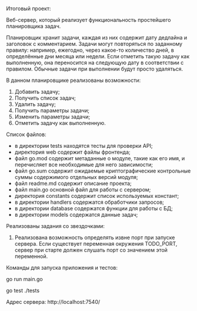 Итоговый проект:

Веб-сервер, который реализует функциональность простейшего планировщика задач.

Планировщик хранит задачи, каждая из них содержит дату дедлайна и заголовок с комментарием. Задачи могут повторяться по заданному правилу: например, ежегодно, через какое-то количество дней, в определённые дни месяца или недели. Если отметить такую задачу как выполненную, она переносится на следующую дату в соответствии с правилом. Обычные задачи при выполнении будут просто удаляться.

В данном планировщике реализованы возможности:

1) Добавить задачу;
2) Получить список задач;
3) Удалить задачу;
4) Получить параметры задачи;
5) Изменить параметры задачи;
6) Отметить задачу как выполненную.

Список файлов:

- в директории tests находятся тесты для проверки API;
- директория web содержит файлы фронтенда;
- файл go.mod содержит метаданные о модуле, такие как его имя, и перечисляет все необходимые для него зависимости;
- файл go.sum содержит ожидаемые криптографические контрольные суммы содержимого отдельных версий модуля;
- файл readme.md содержит описание проекта;
- файл main.go основной файл для работы с сервером;
- директория constants содержит список используемых констант;
- в директории handlers содержатся обработчики запросов;
- в директории database содержатся функции для работы с БД;
- в директории models содержатся данные задач;

Реализованы задания со звездочками:

1) Реализована возможность определять извне порт при запуске сервера. Если существует переменная окружения TODO_PORT, сервер при старте должен слушать порт со значением этой переменной.

Команды для запуска приложения и тестов:

go run main.go

go test ./tests

Адрес сервера: http://localhost:7540/
